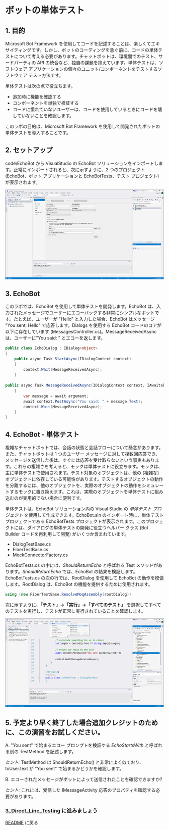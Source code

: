 ﻿# ボットの単体テスト

## 1.	目的

Microsoft Bot Framework を使用してコードを記述することは、楽しくてエキサイティングです。しかし、ボットのコーディングを急ぐ前に、コードの単体テストについて考える必要があります。チャットボットは、環境間でのテスト、サードパーティの API の統合など、独自の課題を抱えています。単体テストは、ソフトウェア アプリケーションの個々のユニット/コンポーネントをテストするソフトウェア テスト方法です。

単体テストは次の点で役立ちます。

* 追加時に機能を確認する
* コンポーネントを単独で検証する
* コードに慣れていないユーザーは、コードを使用しているときにコードを壊していないことを確認します。

このラボの目的は、Microsoft Bot Framework を使用して開発されたボットの単体テストを導入することです。

## 2.	セットアップ

code\EchoBot から VisualStudio の EchoBot ソリューションをインポートします。正常にインポートされると、次に示すように、2 つのプロジェクト (EchoBot、ボット アプリケーションと EchoBotTests、テスト プロジェクト) が表示されます。

![セットアップ](images/Setup.png)

## 3.	EchoBot

このラボでは、EchoBot を使用して単体テストを開発します。EchoBot は、入力されたメッセージでユーザーにエコーバックする非常にシンプルなボットです。たとえば、ユーザーが "Hello" と入力した場合、EchoBot はメッセージ "You sent: Hello" で応答します。Dialogs を使用する EchoBot コードのコアが以下に存在しています (MessagesController.cs)。MessageReceivedAsync は、ユーザーに"You said: " とエコーを返します。

````c#
public class EchoDialog : IDialog<object>
{
    public async Task StartAsync(IDialogContext context)
    {
        context.Wait(MessageReceivedAsync);
    }

public async Task MessageReceivedAsync(IDialogContext context, IAwaitable<IMessageActivity> argument)
    {
        var message = await argument;
        await context.PostAsync("You said: " + message.Text);
        context.Wait(MessageReceivedAsync);
    }
}
````

## 4.	EchoBot - 単体テスト

複雑なチャットボットでは、会話の状態と会話フローについて懸念があります。また、チャットボットは 1 つのユーザー メッセージに対して複数回応答でき、メッセージを送信した後は、すぐには応答を受け取らないという事実もあります。これらの複雑さを考えると、モックは単体テストに役立ちます。モックは、主に単体テストで使用されます。テスト対象のオブジェクトは、他の (複雑な) オブジェクトに依存している可能性があります。テストするオブジェクトの動作を分離するには、他のオブジェクトを、実際のオブジェクトの動作をシミュレートするモックに置き換えます。これは、実際のオブジェクトを単体テストに組み込むのが実用的でない場合に便利です。

単体テストは、EchoBot ソリューション内の Visual Studio の *単体テスト プロジェクト* を使用して作成できます。EchoBot.sln のインポート時に、単体テスト プロジェクトである EchoBotTests プロジェクトが表示されます。このプロジェクトには、ダイアログの単体テストの開発に役立つヘルパー クラス (Bot Builder コードを再利用して開発) がいくつか含まれています。

* DialogTestBase.cs
* FiberTestBase.cs
* MockConnectorFactory.cs

EchoBotTests.cs の中には、*ShouldReturnEcho* と呼ばれる Test メソッドがあります。*ShouldReturnEcho* では、EchoBot の結果を検証します。EchoBotTests.cs の次の行では、RootDialog を使用して EchoBot の動作を模倣します。RootDialog は、EchoBot の機能を提供するために使用されます。

````c#
using (new FiberTestBase.ResolveMoqAssembly(rootDialog))
````

次に示すように、**「テスト」->「実行」->「すべてのテスト」** を選択してすべてのテストを実行し、テストが正常に実行されていることを確認します。

![エコー ボット](images/Echobot.png)

## 5.	予定より早く終了した場合追加クレジットのために、この演習をお試しください。

A.   "You sent" で始まるエコー プロンプトを検証する *EchoStartsWith* と呼ばれる別の TestMethod を記述します。

*ヒント:* TestMethod は ShouldReturnEcho() と非常によく似ており、toUser.text が "You sent" で始まるかどうかを確認します。

B.   エコーされたメッセージがボットによって送信されたことを確認できますか?

*ヒント:* これには、受信した IMessageActivity 応答のプロパティを確認する必要があります。


 ### [3_Direct_Line_Testing](3_Direct_Line_Testing.md) に進みましょう

 [README](../0_README.md) に戻る